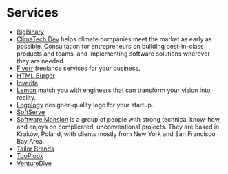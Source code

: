 # Services

- [BigBinary](https://www.bigbinary.com)
- [ClimaTech Dev](https://climatech.dev) helps climate companies meet the market as early as possible. Consultation for entrepreneurs on building best-in-class products and teams, and implementing software solutions wherever they are needed.
- [Fiverr](https://www.fiverr.com) freelance services for your business.
- [HTML Burger](https://htmlburger.com) 
- [Inverita](https://inveritasoft.com/)
- [Lemon](https://lemon.io) match you with engineers that can transform your vision into reality.
- [Logology](https://www.logology.co) designer-quality logo for your startup.
- [SoftServe](https://www.softserveinc.com/)
- [Software Mansion](https://swmansion.com) is a group of people with strong technical know-how, and enjoys on complicated, unconventional projects. They are based in Kraków, Poland, with clients mostly from New York and San Francisco Bay Area.
- [Tailor Brands](https://www.tailorbrands.com)
- [TooPloox](https://www.tooploox.com/)
- [VentureDive](https://www.venturedive.com)